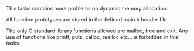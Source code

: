 This tasks contains more problems on dynamic memory allocation.

All function prototypes are stored in the defined main.h header file.

The only C standard library functions allowed are malloc, free and exit. Any use of functions like printf, puts, calloc, realloc etc… is forbidden in this tasks.

